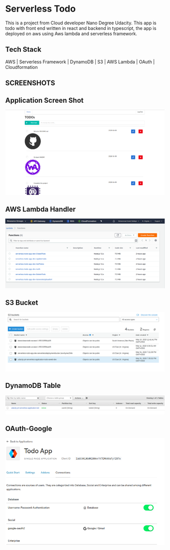 # Serverless Todo

This is a project from Cloud developer Nano Degree Udacity.
This app is todo with front end written in react and backend in typescript, the app is deployed on aws using Aws lambda and serverless framework.

## Tech Stack 
AWS | Serverless Framework | DynamoDB | S3 | AWS Lambda | OAuth | Cloudformation

## SCREENSHOTS

## Application Screen Shot
![Screenshot](images/localhost.png)

## AWS Lambda Handler
![Screenshot](images/aws1.png)

## S3 Bucket
![Screenshot](images/aws2.png)

## DynamoDB Table
![Screenshot](images/aws3.png)

## OAuth-Google
![Screenshot](images/Google-auth.png)
